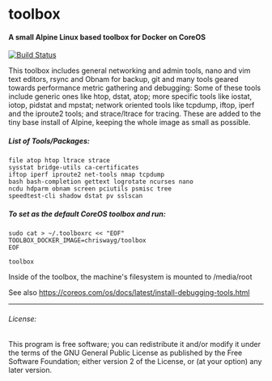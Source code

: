 # toolbox
#### A small Alpine Linux based toolbox for Docker on CoreOS

[![Build Status](https://travis-ci.org/chriswayg/toolbox.svg?branch=master)](https://travis-ci.org/chriswayg/toolbox)

This toolbox includes general networking and admin tools, nano and vim text editors, rsync and Obnam for backup, git and many tools geared towards performance metric gathering and debugging: Some of these tools include generic ones like htop, dstat, atop; more specific tools like iostat, iotop, pidstat and mpstat; network oriented tools like tcpdump, iftop, iperf and the iproute2 tools; and strace/ltrace for tracing. These are added to the tiny base install of Alpine, keeping the whole image as small as possible.

##### List of Tools/Packages:

```
file atop htop ltrace strace
sysstat bridge-utils ca-certificates
iftop iperf iproute2 net-tools nmap tcpdump
bash bash-completion gettext logrotate ncurses nano
ncdu hdparm obnam screen pciutils psmisc tree
speedtest-cli shadow dstat pv sslscan
```

##### To set as the default CoreOS toolbox and run:

```
sudo cat > ~/.toolboxrc << "EOF"
TOOLBOX_DOCKER_IMAGE=chriswayg/toolbox
EOF

toolbox
```

Inside of the toolbox, the machine's filesystem is mounted to /media/root

See also https://coreos.com/os/docs/latest/install-debugging-tools.html

---
###### License:
This program is free software; you can redistribute it and/or modify it under the terms of the GNU General Public License as published by the Free Software Foundation; either version 2 of the License, or (at your option) any later version.
